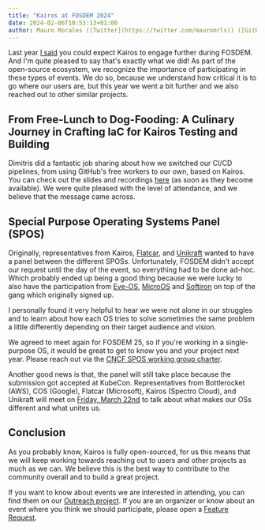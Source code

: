 ```yaml
---
title: "Kairos at FOSDEM 2024"
date: 2024-02-06T10:53:13+01:00
author: Mauro Morales ([Twitter](https://twitter.com/mauromrls)) ([GitHub](https://github.com/mauromorales))
---
```


Last year [I said](/blog/2023/02/07/kairos-at-fosdem-2023/) you could expect Kairos to engage further during FOSDEM. And I'm quite pleased to say that's exactly what we did! As part of the open-source ecosystem, we recognize the importance of participating in these types of events. We do so, because we understand how critical it is to go where our users are, but this year we went a bit further and we also reached out to other similar projects.

## From Free-Lunch to Dog-Fooding: A Culinary Journey in Crafting IaC for Kairos Testing and Building

Dimitris did a fantastic job sharing about how we switched our CI/CD pipelines, from using GitHub's free workers to our own, based on Kairos. You can check out the slides and recordings [here](https://fosdem.org/2024/schedule/event/fosdem-2024-2983-from-free-lunch-to-dog-fooding-a-culinary-journey-in-crafting-iac-for-kairos-testing-and-building/) (as soon as they become available). We were quite pleased with the level of attendance, and we believe that the message came across.

## Special Purpose Operating Systems Panel (SPOS)

Originally, representatives from Kairos, [Flatcar](https://www.flatcar.org/), and [Unikraft](https://unikraft.org/) wanted to have a panel between the different SPOSs. Unfortunately, FOSDEM didn't accept our request until the day of the event, so everything had to be done ad-hoc. Which probably ended up being a good thing because we were lucky to also have the participation from [Eve-OS](https://lfedge.org/projects/eve/), [MicroOS](https://microos.opensuse.org/) and [Softiron](https://softiron.com/) on top of the gang which originally signed up.

I personally found it very helpful to hear we were not alone in our struggles and to learn about how each OS tries to solve sometimes the same problem a little differently depending on their target audience and vision.

We agreed to meet again for FOSDEM 25, so if you're working in a single-purpose OS, it would be great to get to know you and your project next year. Please reach out via the [CNCF SPOS working group charter](https://tag-runtime.cncf.io/wgs/spos/).

Another good news is that, the panel will still take place because the submission got accepted at KubeCon. Representatives from Bottlerocket (AWS), COS (Google), Flatcar (Microsoft), Kairos (Spectro Cloud), and Unikraft will meet on [Friday, March 22nd](https://kccnceu2024.sched.com/event/1YeSR) to talk about what makes our OSs different and what unites us.

## Conclusion

As you probably know, Kairos is fully open-sourced, for us this means that we will keep working towards reaching out to users and other projects as much as we can. We believe this is the best way to contribute to the community overall and to build a great project.

If you want to know about events we are interested in attending, you can find them on our [Outreach project](https://github.com/orgs/kairos-io/projects/4). If you are an organizer or know about an event where you think we should participate, please open a [Feature Request](https://github.com/kairos-io/kairos/issues/new/choose).